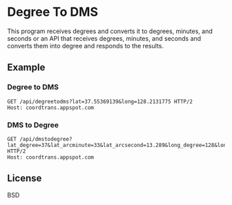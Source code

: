 # Degree To DMS

This program receives degrees and converts it to degrees, minutes, and seconds or an API that receives degrees, minutes, and seconds and converts them into degree and responds to the results.

## Example

### Degree to DMS
```
GET /api/degreetodms?lat=37.55369139&long=128.2131775 HTTP/2
Host: coordtrans.appspot.com
```

### DMS to Degree
```
GET /api/dmstodegree?lat_degree=37&lat_arcminute=33&lat_arcsecond=13.289&long_degree=128&long_arcminute=12&long_arcsecond=47.439 HTTP/2
Host: coordtrans.appspot.com
```

## License
BSD
